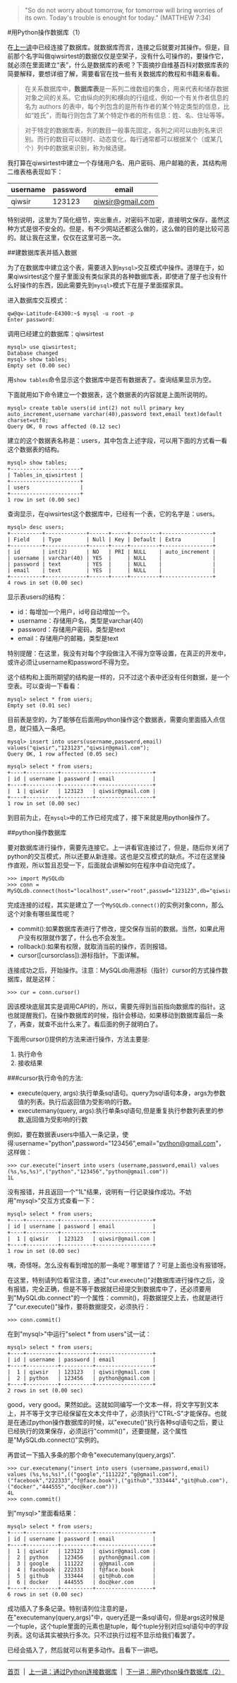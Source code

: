 >"So do not worry about tomorrow, for tomorrow will bring worries of its own. Today's trouble is enought for today."  (MATTHEW 7:34)

#用Python操作数据库（1）

在[上一讲](./302.md)中已经连接了数据库。就数据库而言，连接之后就要对其操作。但是，目前那个名字叫做qiwsirtest的数据仅仅是空架子，没有什么可操作的，要操作它，就必须在里面建立“表”，什么是数据库的表呢？下面摘抄自维基百科对数据库表的简要解释，要想详细了解，需要看官在找一些有关数据库的教程和书籍来看看。

>在关系数据库中，**数据库表**是一系列二维数组的集合，用来代表和储存数据对象之间的关系。它由纵向的列和横向的行组成，例如一个有关作者信息的名为 authors 的表中，每个列包含的是所有作者的某个特定类型的信息，比如“姓氏”，而每行则包含了某个特定作者的所有信息：姓、名、住址等等。

>对于特定的数据库表，列的数目一般事先固定，各列之间可以由列名来识别。而行的数目可以随时、动态变化，每行通常都可以根据某个（或某几个）列中的数据来识别，称为候选键。

我打算在qiwsirtest中建立一个存储用户名、用户密码、用户邮箱的表，其结构用二维表格表现如下：

|username|password|email|
|--------|--------|-----|
|qiwsir|123123|qiwsir@gmail.com|

特别说明，这里为了简化细节，突出重点，对密码不加密，直接明文保存，虽然这种方式是很不安全的。但是，有不少网站还都这么做的，这么做的目的是比较可恶的。就让我在这里，仅仅在这里可恶一次。

##建数据库表并插入数据

为了在数据库中建立这个表，需要进入到`mysql>`交互模式中操作。道理在于，如果qiwsirtest这个屋子里面没有类似家具的各种数据库表，即使进了屋子也没有什么好操作的东西，因此需要先到`mysql>`模式下在屋子里面摆家具。

进入数据库交互模式：

    qw@qw-Latitude-E4300:~$ mysql -u root -p
    Enter password: 

调用已经建立的数据库：qiwsirtest

    mysql> use qiwsirtest;
    Database changed
    mysql> show tables;
    Empty set (0.00 sec)

用`show tables`命令显示这个数据库中是否有数据表了。查询结果显示为空。

下面就用如下命令建立一个数据表，这个数据表的内容就是上面所说明的。

    mysql> create table users(id int(2) not null primary key auto_increment,username varchar(40),password text,email text)default charset=utf8;
    Query OK, 0 rows affected (0.12 sec)

建立的这个数据表名称是：users，其中包含上述字段，可以用下面的方式看一看这个数据表的结构。

    mysql> show tables;
    +----------------------+
    | Tables_in_qiwsirtest |
    +----------------------+
    | users                |
    +----------------------+
    1 row in set (0.00 sec)

查询显示，在qiwsirtest这个数据库中，已经有一个表，它的名字是：users。

    mysql> desc users;
    +----------+-------------+------+-----+---------+----------------+
    | Field    | Type        | Null | Key | Default | Extra          |
    +----------+-------------+------+-----+---------+----------------+
    | id       | int(2)      | NO   | PRI | NULL    | auto_increment |
    | username | varchar(40) | YES  |     | NULL    |                |
    | password | text        | YES  |     | NULL    |                |
    | email    | text        | YES  |     | NULL    |                |
    +----------+-------------+------+-----+---------+----------------+
    4 rows in set (0.00 sec)

显示表users的结构：

- id：每增加一个用户，id号自动增加一个。
- username：存储用户名，类型是varchar(40)
- password：存储用户密码，类型是text
- email：存储用户的邮箱，类型是text

特别提醒：在这里，我没有对每个字段做注入不得为空等设置，在真正的开发中，或许必须让username和password不得为空。

这个结构和上面所期望的结构是一样的，只不过这个表中还没有任何数据，是一个空表。可以查询一下看看：

    mysql> select * from users;
    Empty set (0.01 sec)

目前表是空的，为了能够在后面用python操作这个数据表，需要向里面插入点信息，就只插入一条吧。

    mysql> insert into users(username,password,email) values("qiwsir","123123","qiwsir@gmail.com");
    Query OK, 1 row affected (0.05 sec)

    mysql> select * from users;
    +----+----------+----------+------------------+
    | id | username | password | email            |
    +----+----------+----------+------------------+
    |  1 | qiwsir   | 123123   | qiwsir@gmail.com |
    +----+----------+----------+------------------+
    1 row in set (0.00 sec)

到目前为止，在`mysql>`中的工作已经完成了，接下来就是用python操作了。

##python操作数据库

要对数据库进行操作，需要先连接它。上一讲看官连接过了，但是，随后你关闭了python的交互模式，所以还要从新连接。这也是交互模式的缺点。不过在这里操作直观，所以暂且忍受一下，后面就会讲解如何在程序中自动完成了。

    >>> import MySQLdb
    >>> conn = MySQLdb.connect(host="localhost",user="root",passwd="123123",db="qiwsirtest",charset="utf8")

完成连接的过程，其实是建立了一个`MySQLdb.connect()`的实例对象conn，那么这个对象有哪些属性呢？

- commit():如果数据库表进行了修改，提交保存当前的数据。当然，如果此用户没有权限就作罢了，什么也不会发生。
- rollback():如果有权限，就取消当前的操作，否则报错。
- cursor([cursorclass]):游标指针。下面详解。

连接成功之后，开始操作。注意：MySQLdb用游标（指针）cursor的方式操作数据库，就是这样：

    >>> cur = conn.cursor()

因该模块底层其实是调用CAPI的，所以，需要先得到当前指向数据库的指针。这也就提醒我们，在操作数据库的时候，指针会移动，如果移动到数据库最后一条了，再查，就查不出什么来了。看后面的例子就明白了。

下面用cursor()提供的方法来进行操作，方法主要是:

1. 执行命令
2. 接收结果

###cursor执行命令的方法:

- execute(query, args):执行单条sql语句。query为sql语句本身，args为参数值的列表。执行后返回值为受影响的行数。
- executemany(query, args):执行单条sql语句,但是重复执行参数列表里的参数,返回值为受影响的行数

例如，要在数据表users中插入一条记录，使得:username="python",password="123456",email="python@gmail.com"，这样做：

    >>> cur.execute("insert into users (username,password,email) values (%s,%s,%s)",("python","123456","python@gmail.com"))
    1L

没有报错，并且返回一个"1L"结果，说明有一行记录操作成功。不妨用"mysql>"交互方式查看一下：

    mysql> select * from users;
    +----+----------+----------+------------------+
    | id | username | password | email            |
    +----+----------+----------+------------------+
    |  1 | qiwsir   | 123123   | qiwsir@gmail.com |
    +----+----------+----------+------------------+
    1 row in set (0.00 sec)

咦，奇怪呀。怎么没有看到增加的那一条呢？哪里错了？可是上面也没有报错呀。

在这里，特别请列位看官注意，通过"cur.execute()"对数据库进行操作之后，没有报错，完全正确，但是不等于数据就已经提交到数据库中了，还必须要用到"MySQLdb.connect"的一个属性：commit()，将数据提交上去，也就是进行了"cur.execute()"操作，要将数据提交，必须执行：

    >>> conn.commit()

在到"mysql>"中运行"select * from users"试一试：

    mysql> select * from users;
    +----+----------+----------+------------------+
    | id | username | password | email            |
    +----+----------+----------+------------------+
    |  1 | qiwsir   | 123123   | qiwsir@gmail.com |
    |  2 | python   | 123456   | python@gmail.com |
    +----+----------+----------+------------------+
    2 rows in set (0.00 sec)

good，very good。果然如此。这就如同编写一个文本一样，将文字写到文本上，并不等于文字已经保留在文本文件中了，必须执行"CTRL-S"才能保存。也就是在通过python操作数据库的时候，以"execute()"执行各种sql语句之后，要让已经执行的效果保存，必须运行"commit()"，还要提醒，这个属性是"MySQLdb.connect()"实例的。

再尝试一下插入多条的那个命令"executemany(query,args)".

    >>> cur.executemany("insert into users (username,password,email) values (%s,%s,%s)",(("google","111222","g@gmail.com"),("facebook","222333","f@face.book"),("github","333444","git@hub.com"),("docker","444555","doc@ker.com")))
    4L
    >>> conn.commit()
    
到"mysql>"里面看结果：

    mysql> select * from users;
    +----+----------+----------+------------------+
    | id | username | password | email            |
    +----+----------+----------+------------------+
    |  1 | qiwsir   | 123123   | qiwsir@gmail.com |
    |  2 | python   | 123456   | python@gmail.com |
    |  3 | google   | 111222   | g@gmail.com      |
    |  4 | facebook | 222333   | f@face.book      |
    |  5 | github   | 333444   | git@hub.com      |
    |  6 | docker   | 444555   | doc@ker.com      |
    +----+----------+----------+------------------+
    6 rows in set (0.00 sec)

成功插入了多条记录。特别请列位注意的是，在"executemany(query,args)"中，query还是一条sql语句，但是args这时候是一个tuple，这个tuple里面的元素也是tuple，每个tuple分别对应sql语句中的字段列表。这句话其实被执行多次。只不过执行过程不显示给我们看罢了。

已经会插入了，然后就可以有更多动作。且看下一讲吧。

<hr>

[首页](./index.md)&nbsp;&nbsp;|&nbsp;&nbsp;[上一讲：通过Python连接数据库](./302.md)&nbsp;&nbsp;|&nbsp;&nbsp;[下一讲：用Python操作数据库（2）](./304.md)
